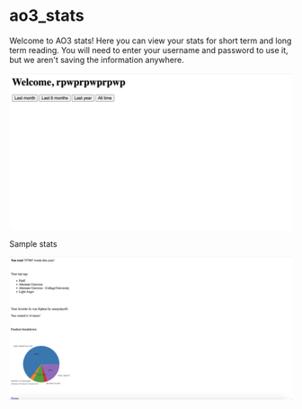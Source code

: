 # ao3_stats

Welcome to AO3 stats! Here you can view your stats for short term and long term reading. You will need to enter your username and password to use it, but we aren't saving the information anywhere. 

![Login](screenshots/ss1.png)

Sample stats

![Stats](screenshots/ss2.png)